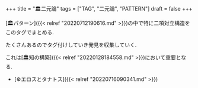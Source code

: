 +++
title = "🏛二元論"
tags = ["TAG", "二元論", "PATTERN"]
draft = false
+++

[🏛パターン]({{< relref "20220712190616.md" >}})の中で特に二項対立構造をこのタグでまとめる.

たくさんあるのでタグ付けしていき発見を収集していく.

これは[🏛知の構築]({{< relref "20220128184558.md" >}})において重要となる.

-   [⚙エロスとタナトス]({{< relref "20220716090341.md" >}})
